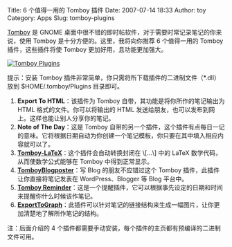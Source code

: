Title: 6 个值得一用的 Tomboy 插件
Date: 2007-07-14 18:33
Author: toy
Category: Apps
Slug: tomboy-plugins

[Tomboy](http://linuxtoy.org/archives/tomboy.html) 是 GNOME
桌面中很不错的即时帖软件，对于需要时常记录笔记的你来说，使用 Tomboy
是十分方便的。这里，我将向你推荐 6 个值得一用的 Tomboy
插件，这些插件将使 Tomboy 更加好用，且功能更加强大。

[![Tomboy
Plugins](http://i.linuxtoy.org/i/2007/07/tomboy-plugins_s.jpg)](http://i.linuxtoy.org/i/2007/07/tomboy-plugins.jpg)

提示：安装 Tomboy
插件非常简单，你只需将所下载插件的二进制文件（*.dll）放到
$HOME/.tomboy/Plugins 目录即可。

1.  **Export To HTML**：该插件为 Tomboy
    自带，其功能是将你所作的笔记输出为 HTML 格式的文件。你可以将输出的
    HTML 发送给朋友，也可以发布到网上。这样也能让别人分享你的笔记。
2.  **Note of The Day**：这是 Tomboy
    自带的另一个插件，这个插件有点每日一记的意味。它将根据日期自动为你创建一个笔记模板，你只要在其中填入相应内容就可以了。
3.  **[Tomboy-LaTeX](http://www.reitwiessner.de/programs/tomboy-latex.html)**：这个插件会自动转换封闭在
    \\[...\\] 中的 LaTeX 数学代码，从而使数学公式能够在 Tomboy
    中得到正常显示。
4.  **[TomboyBlogposter](http://flukkost.nu/blog/tomboyblogposter)**：写
    Blog 的朋友不应错过这个 Tomboy 插件，此插件让你直接将笔记发表在
    WordPress、Blogger 等 Blog 平台中。
5.  **[Tomboy
    Reminder](http://raphael.slinckx.net/blog/projects/tomboy-reminder-plugin/)**：这是一个提醒插件，它可以根据事先设定的日期和时间来提醒你什么时候该作笔记。
6.  **[ExportToGraph](http://lauro.wordpress.com/2006/11/11/tomboy-exporttograph-plugin/)**：此插件可以针对笔记的链接结构来生成一幅图片，让你更加清楚地了解所作笔记的结构。

注：后面介绍的 4
个插件都需要手动安装，每个插件的主页都有预编译的二进制文件可用。

